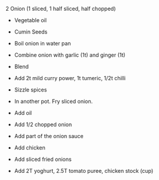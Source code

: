 2 Onion (1 sliced, 1 half sliced, half chopped)

* Vegetable oil
* Cumin Seeds

* Boil onion in water pan
* Combine onion with garlic (1t) and ginger (1t)
* Blend
* Add 2t mild curry power, 1t tumeric, 1/2t chilli

* Sizzle spices
* In another pot. Fry sliced onion.
* Add oil
* Add 1/2 chopped onion
* Add part of the onion sauce
* Add chicken
* Add sliced fried onions
* Add 2T yoghurt, 2.5T tomato puree, chicken stock (cup)
